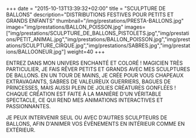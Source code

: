 +++
date = "2015-10-13T13:39:32+02:00"
title = "SCULPTURE DE BALLONS"
description="DISTRIBUTIONS FESTIVES POUR PETITS ET GRANDS ENFANTS"
thumbnail="/img/prestations/PRESTA-BALLONS.jpg"
image="img/prestations/BALLON_POISSON.jpg"
images=["img/prestations/SCULPTURE_DE_BALLONS_PISTOLETS.jpg","img/prestations/PETIT_ANIMAL.jpg","img/prestations/BALLON_POISSON.jpg","img/prestations/SCULPTURE_CIRQUE.jpg","img/prestations/SABRES.jpg","img/prestations/BALLOONEUR.jpg"]
weight=40
+++

ENTREZ DANS MON UNIVERS ENCHANTÉ ET COLORÉ ! 
MAGICIEN TRÈS PARTICULIER, JE FAIS RÊVER PETITS ET GRANDS AVEC MES SCULPTURES DE BALLONS. EN UN TOUR DE MAINS, JE CRÉE POUR VOUS CHAPEAUX EXTRAVAGANTS, SABRES DE VALEUREUX GUERRIERS, BAGUES DE PRINCESSES, MAIS AUSSI PLEIN DE JOLIES CRÉATURES GONFLÉES ! 
CHAQUE CRÉATION EST FAITE À LA MANIÈRE D'UN VÉRITABLE SPECTACLE, CE QUI REND MES ANIMATIONS INTERACTIVES ET PASSIONNANTES. 

JE PEUX INTERVENIR SEUL OU AVEC D'AUTRES SCULPTEURS DE BALLONS, AFIN D'ANIMER VOS ÉVÈNEMENTS EN INTÉRIEUR COMME EN EXTÉRIEUR.
